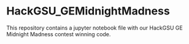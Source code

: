 # HackGSU_GEMidnightMadness

This repository contains a jupyter notebook file with our HackGSU GE Midnight Madness contest winning code.
